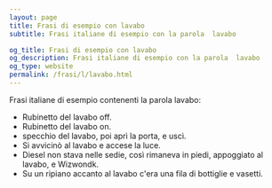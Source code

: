```yaml
---
layout: page
title: Frasi di esempio con lavabo 
subtitle: Frasi italiane di esempio con la parola  lavabo

og_title: Frasi di esempio con lavabo 
og_description: Frasi italiane di esempio con la parola  lavabo
og_type: website
permalink: /frasi/l/lavabo.html
---
```


Frasi italiane di esempio contenenti la parola lavabo:


- Rubinetto del lavabo off.
- Rubinetto del lavabo on.
- specchio del lavabo, poi aprì la porta, e uscì.
- Si avvicinò al lavabo e accese la luce.
- Diesel non stava nelle sedie, così rimaneva in piedi, appoggiato al lavabo, e Wizwondk.
- Su un ripiano accanto al lavabo c'era una fila di bottiglie e vasetti.
